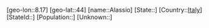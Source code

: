 ﻿---
location: [44,8.17]
type: City
tags:
- geo/City


SpocWebEntityId: 28707
isDeleted: false
confidential: public

---
[geo-lon::8.17]
[geo-lat::44]
[name::Alassio]
[State::]
[Country::[Italy](geo/Continent/Europe/Italy.md)]
[StateId::]
[Population::]
[Unknown::]

